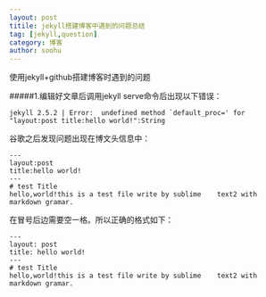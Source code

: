 ```yaml
---
layout: post
titile: jekyll搭建博客中遇到的问题总结
tag: [jekyll,question]
category: 博客
author: soohu
---
```


使用jekyll+github搭建博客时遇到的问题

#####1.编辑好文章后调用jekyll serve命令后出现以下错误：


	jekyll 2.5.2 | Error:  undefined method `default_proc=' for "layout:post title:hello world!":String
	
谷歌之后发现问题出现在博文头信息中：

	---
	layout:post
	title:hello world!
	---
	# test Title   
 	hello,world!this is a test file write by sublime 	text2 with markdown gramar.
 在冒号后边需要空一格。所以正确的格式如下：
 <!-- more -->

 	---
	layout: post
	title: hello world!
	---
	# test Title   
 	hello,world!this is a test file write by sublime 	text2 with markdown gramar.
